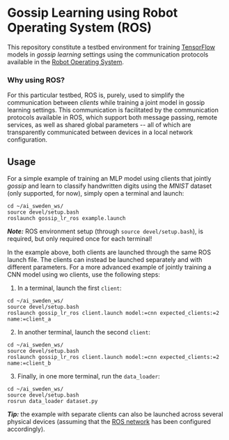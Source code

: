 # Gossip Learning using Robot Operating System (ROS)

This repository constitute a testbed environment for training [TensorFlow](https://www.tensorflow.org/) models in *gossip learning* settings using the communication protocols available in the [Robot Operating System](https://www.ros.org/).


### Why using ROS? 

For this particular testbed, ROS is, purely, used to simplify the communication between _clients_ while training a joint model in gossip learning settings. This communication is facilitated by the communication protocols available in ROS, which support both message passing, remote services, as well as shared global parameters -- all of which are transparently communicated between devices in a local network configuration.


## Usage

For a simple example of training an MLP model using clients that jointly *gossip* and learn to classify handwritten digits using the _MNIST_ dataset (only supported, for now), simply open a terminal and launch:

```
cd ~/ai_sweden_ws/
source devel/setup.bash
roslaunch gossip_lr_ros example.launch
```

__*Note:*__ ROS environment setup (through `source devel/setup.bash`), is required, but only required once for each terminal!

In the example above, both clients are launched through the same ROS launch file. The clients can instead be launched separately and with different parameters. For a more advanced example of jointly training a CNN model using wo clients, use the following steps:

1. In a terminal, launch the first `client`:
```
cd ~/ai_sweden_ws/
source devel/setup.bash
roslaunch gossip_lr_ros client.launch model:=cnn expected_clients:=2 name:=client_a
```

2. In another terminal, launch the second `client`:
```
cd ~/ai_sweden_ws/
source devel/setup.bash
roslaunch gossip_lr_ros client.launch model:=cnn expected_clients:=2 name:=client_b
```

3. Finally, in one more terminal, run the `data_loader`:
```
cd ~/ai_sweden_ws/
source devel/setup.bash
rosrun data_loader dataset.py
```

__*Tip:*__ the example with separate clients can also be launched across several physical devices (assuming that the [ROS network](http://wiki.ros.org/ROS/Tutorials/MultipleMachines) has been configured accordingly).





